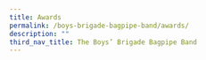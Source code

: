 ```yaml
---
title: Awards
permalink: /boys-brigade-bagpipe-band/awards/
description: ""
third_nav_title: The Boys’ Brigade Bagpipe Band
---
```

